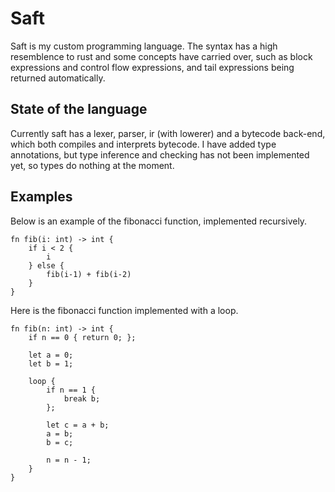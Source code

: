 # Saft

Saft is my custom programming language. The syntax has a high resemblence to
rust and some concepts have carried over, such as block expressions and control
flow expressions, and tail expressions being returned automatically.

## State of the language

Currently saft has a lexer, parser, ir (with lowerer) and a bytecode back-end,
which both compiles and interprets bytecode. I have added type annotations, but
type inference and checking has not been implemented yet, so types do nothing
at the moment.

## Examples

Below is an example of the fibonacci function, implemented recursively.

```
fn fib(i: int) -> int {
    if i < 2 {
        i
    } else {
        fib(i-1) + fib(i-2)
    }
}
```

Here is the fibonacci function implemented with a loop.

```
fn fib(n: int) -> int {
    if n == 0 { return 0; };

    let a = 0;
    let b = 1;

    loop {
        if n == 1 {
            break b;
        };

        let c = a + b;
        a = b;
        b = c;

        n = n - 1;
    }
}
```

